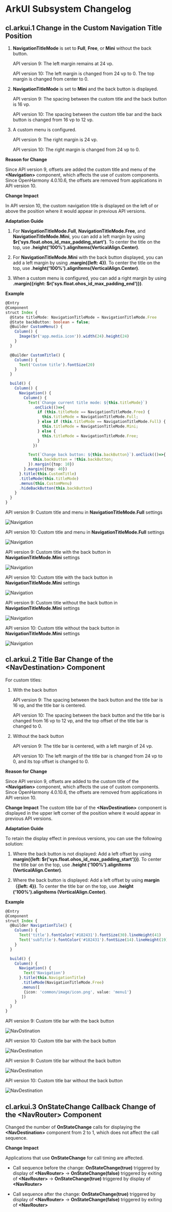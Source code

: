 # ArkUI Subsystem Changelog

## cl.arkui.1 Change in the Custom Navigation Title Position

1. **NavigationTitleMode** is set to **Full**, **Free**, or **Mini** without the back button.

   API version 9: The left margin remains at 24 vp.

   API version 10: The left margin is changed from 24 vp to 0. The top margin is changed from center to 0.

2. **NavigationTitleMode** is set to **Mini** and the back button is displayed.

   API version 9: The spacing between the custom title and the back button is 16 vp.

   API version 10: The spacing between the custom title bar and the back button is changed from 16 vp to 12 vp.

3. A custom menu is configured.

   API version 9: The right margin is 24 vp.

   API version 10: The right margin is changed from 24 vp to 0.

**Reason for Change**

Since API version 9, offsets are added the custom title and menu of the **\<Navigation>** component, which affects the use of custom components. Since OpenHarmony 4.0.10.6, the offsets are removed from applications in API version 10.

**Change Impact**

In API version 10, the custom navigation title is displayed on the left of or above the position where it would appear in previous API versions.

**Adaptation Guide**

1. For **NavigationTitleMode.Full**, **NavigationTitleMode.Free**, and **NavigationTitleMode.Mini**, you can add a left margin by using **$r('sys.float.ohos_id_max_padding_start')**. To center the title on the top, use **.height('100%').alignItems(VerticalAlign.Center)**.

2. For **NavigationTitleMode.Mini** with the back button displayed, you can add a left margin by using **.margin({left: 4})**. To center the title on the top, use **.height('100%').alignItems(VerticalAlign.Center)**.

3. When a custom menu is configured, you can add a right margin by using **.margin({right: $r('sys.float.ohos_id_max_padding_end')})**.


**Example**
```ts
@Entry
@Component
struct Index {
  @State titleMode: NavigationTitleMode = NavigationTitleMode.Free
  @State backButton: boolean = false;
  @Builder CustomMenu() {
    Column() {
      Image($r('app.media.icon')).width(24).height(24)
    }
  }

  @Builder CustomTitle() {
    Column() {
      Text('Custom title').fontSize(20)
    }
  }

  build() {
    Column() {
      Navigation() {
        Column() {
          Text(`Change current title mode: ${this.titleMode}`)
            .onClick(()=>{
              if (this.titleMode == NavigationTitleMode.Free) {
                this.titleMode = NavigationTitleMode.Full;
              } else if (this.titleMode == NavigationTitleMode.Full) {
                this.titleMode = NavigationTitleMode.Mini;
              } else {
                this.titleMode = NavigationTitleMode.Free;
              }
            })

          Text(`Change back button: ${this.backButton}`).onClick(()=>{
            this.backButton = !this.backButton;
          }).margin({top: 10})
        }.margin({top: 40})
      }.title(this.CustomTitle)
      .titleMode(this.titleMode)
      .menus(this.CustomMenu)
      .hideBackButton(this.backButton)
    }
  }
}
```
API version 9: Custom title and menu in **NavigationTitleMode.Full** settings

![Navigation](figures/navigation_full_title_sdk9.png)

API version 10: Custom title and menu in **NavigationTitleMode.Full** settings

![Navigation](figures/navigation_full_title_sdk10.png)

API version 9: Custom title with the back button in **NavigationTitleMode.Mini** settings

![Navigation](figures/navigation_mini_title_sdk9.png)

API version 10: Custom title with the back button in **NavigationTitleMode.Mini** settings

![Navigation](figures/navigation_mini_title_sdk10.png)

API version 9: Custom title without the back button in **NavigationTitleMode.Mini** settings

![Navigation](figures/navigation_mini_title_no_back_sdk9.png)

API version 10: Custom title without the back button in **NavigationTitleMode.Mini** settings

![Navigation](figures/navigation_mini_title_no_back_sdk10.png)

## cl.arkui.2 Title Bar Change of the \<NavDestination> Component

For custom titles:

1. With the back button

   API version 9: The spacing between the back button and the title bar is 16 vp, and the title bar is centered.

   API version 10: The spacing between the back button and the title bar is changed from 16 vp to 12 vp, and the top offset of the title bar is changed to 0.

2. Without the back button

   API version 9: The title bar is centered, with a left margin of 24 vp.

   API version 10: The left margin of the title bar is changed from 24 vp to 0, and its top offset is changed to 0.

**Reason for Change**

Since API version 9, offsets are added to the custom title of the **\<Navigation>** component, which affects the use of custom components. Since OpenHarmony 4.0.10.6, the offsets are removed from applications in API version 10.

**Change Impact**
The custom title bar of the **\<NavDestination>** component is displayed in the upper left corner of the position where it would appear in previous API versions.

**Adaptation Guide**

To retain the display effect in previous versions, you can use the following solution:

1. Where the back button is not displayed: Add a left offset by using **margin({left: $r('sys.float.ohos_id_max_padding_start')})**. To center the title bar on the top, use **.height ('100%').alignItems (VerticalAlign.Center)**.

2. Where the back button is displayed: Add a left offset by using **margin（{left: 4})**. To center the title bar on the top, use **.height ('100%').alignItems (VerticalAlign.Center)**.

**Example**
```ts
@Entry
@Component
struct Index {
  @Builder NavigationTile() {
    Column() {
      Text('title').fontColor('#182431').fontSize(30).lineHeight(41)
      Text('subTitle').fontColor('#182431').fontSize(14).lineHeight(19).margin(top:2, bottom: 20)
    }
  }

  build() {
    Column() {
      Navigation() {
        Text('Navigation')
      }.title(this.NavigationTitle)
       .titleMode(NavigationTitleMode.Free)
       .menus([
        {icon: 'common/image/icon.png', value: 'menu1'}
       ])
    }
  }
}
```

API version 9: Custom title bar with the back button

![NavDstination](figures/navdestination_back_sdk9.png)

API version 10: Custom title bar with the back button

![NavDestination](figures/navdestination_back_sdk10.png)

API version 9: Custom title bar without the back button

![NavDestination](figures/navdestination_no_back_sdk9.png)

API version 10: Custom title bar without the back button

![NavDestination](figures/navdestination_no_back_sdk10.png)

## cl.arkui.3 OnStateChange Callback Change of the \<NavRouter> Component

Changed the number of **OnStateChange** calls for displaying the **\<NavDestination>** component from 2 to 1, which does not affect the call sequence.

**Change Impact**

Applications that use **OnStateChange** for call timing are affected.

- Call sequence before the change: **OnStateChange(true)** triggered by display of **\<NavRouter>** -> **OnStateChange(false)** triggered by exiting of **\<NavRouter>** -> **OnStateChange(true)** triggered by display of **\<NavRouter>**

- Call sequence after the change: **OnStateChange(true)** triggered by display of **\<NavRouter>** -> **OnStateChange(false)** triggered by exiting of **\<NavRouter>**
